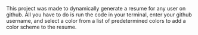 This project was made to dynamically generate a resume for any user on github. All  you have to do is run the code in your terminal, enter your github username, and select a color from a list of predetermined colors to add a color scheme to the resume.

